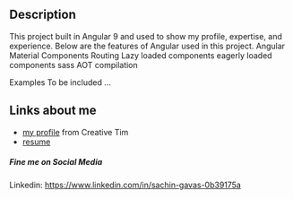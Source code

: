 
## Description
This project built in Angular 9 and used to show my profile, expertise, and experience.
Below are the features of Angular used in this project.
Angular Material
Components
Routing
Lazy loaded components
eagerly loaded components
sass
AOT compilation

Examples
To be included ...

## Links about me

- [my profile](https://suchg.github.io/profile) from Creative Tim
- [resume](https://suchg.github.io/profile/#/resume)

##### Fine me on Social Media

Linkedin: <https://www.linkedin.com/in/sachin-gavas-0b39175a>
